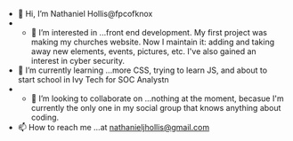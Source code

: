 - 👋 Hi, I’m Nathaniel Hollis@fpcofknox
- - 👀 I’m interested in ...front end development. My first project was making my churches website. Now I maintain it: adding and taking away new elements, events, pictures, etc.  I've  also gained an interest in cyber security.
- 🌱 I’m currently learning ...more CSS, trying to learn JS, and about to start school in Ivy Tech for SOC Analystn
- - 💞️ I’m looking to collaborate on ...nothing at the moment, becasue I'm currently the only one in my social group that knows anything about coding.
- 📫 How to reach me ...at nathanieljhollis@gmail.com

<!---
fpcofknox/fpcofknox is a ✨ special ✨ repository because its `README.md` (this file) appears on your GitHub profile.
You can click the Preview link to take a look at your changes.
--->

